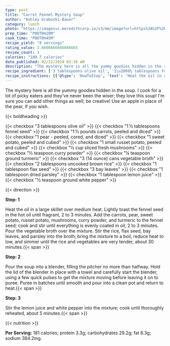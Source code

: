 ```yaml
---
type: post
title: "Carrot Fennel Mystery Soup"
author: "Ashley Graboski-Bauer"
category: lunch
photo: "https://imagesvc.meredithcorp.io/v3/mm/image?url=https%3A%2F%2Fimages.media-allrecipes.com%2Fuserphotos%2F2616680.jpg"
prep_time: "P0DT0H20M"
cook_time: "P0DT0H45M"
recipe_yield: "8 servings"
rating_value: 3.6666666666666665
review_count: 3
calories: "180.7 calories"
date_published: 02/22/2019 03:36 AM
description: "The mystery here is all the yummy goodies hidden in the soup. I cook for a lot of picky eaters and they've never been the wiser; they love this soup! I'm sure you can add other things as well; be creative! Use an apple in place of the pear, if you wish."
recipe_ingredient: ['3 tablespoons olive oil', '1\u2009½ tablespoons fennel seed', '1\u2009½ pounds carrots, peeled and diced', '1 pear - peeled, cored, and diced', '1 sweet potato, peeled and cubed', '1 small russet potato, peeled and cubed', '½ cup sliced fresh mushrooms', '½ teaspoon curry powder', '¼ teaspoon ground turmeric', '3 (14 ounce) cans vegetable broth', '2 tablespoons uncooked brown rice', '1 tablespoon flax seed', '3 bay leaves', '1 tablespoon dried parsley', '1 tablespoon lemon juice', '½ teaspoon ground white pepper']
recipe_instructions: [{'@type': 'HowToStep', 'text': 'Heat the oil in a large skillet over medium heat. Lightly toast the fennel seed in the hot oil until fragrant, 2 to 3 minutes. Add the carrots, pear, sweet potato, russet potato, mushrooms, curry powder, and turmeric to the fennel seed; cook and stir until everything is evenly coated in oil, 2 to 3 minutes. Pour the vegetable broth over the mixture. Stir the rice, flax seed, bay leaves, and parsley into the broth; bring the mixture to a boil, reduce heat to low, and simmer until the rice and vegetables are very tender, about 30 minutes.\n'}, {'@type': 'HowToStep', 'text': 'Pour the soup into a blender, filling the pitcher no more than halfway. Hold the lid of the blender in place with a towel and carefully start the blender, using a few quick pulses to get the mixture moving before leaving it on to puree. Puree in batches until smooth and pour into a clean pot and return to heat.\n'}, {'@type': 'HowToStep', 'text': 'Stir the lemon juice and white pepper into the mixture; cook until thoroughly reheated, about 5 minutes.\n'}]
---
```


The mystery here is all the yummy goodies hidden in the soup. I cook for a lot of picky eaters and they've never been the wiser; they love this soup! I'm sure you can add other things as well; be creative! Use an apple in place of the pear, if you wish. 

{{< boldheading >}}

{{< checkbox "3 tablespoons olive oil" >}}
{{< checkbox "1 ½ tablespoons fennel seed" >}}
{{< checkbox "1 ½ pounds carrots, peeled and diced" >}}
{{< checkbox "1  pear - peeled, cored, and diced" >}}
{{< checkbox "1  sweet potato, peeled and cubed" >}}
{{< checkbox "1 small russet potato, peeled and cubed" >}}
{{< checkbox "½ cup sliced fresh mushrooms" >}}
{{< checkbox "½ teaspoon curry powder" >}}
{{< checkbox "¼ teaspoon ground turmeric" >}}
{{< checkbox "3 (14 ounce) cans vegetable broth" >}}
{{< checkbox "2 tablespoons uncooked brown rice" >}}
{{< checkbox "1 tablespoon flax seed" >}}
{{< checkbox "3  bay leaves" >}}
{{< checkbox "1 tablespoon dried parsley" >}}
{{< checkbox "1 tablespoon lemon juice" >}}
{{< checkbox "½ teaspoon ground white pepper" >}}


{{< direction >}}

**Step: 1**

Heat the oil in a large skillet over medium heat. Lightly toast the fennel seed in the hot oil until fragrant, 2 to 3 minutes. Add the carrots, pear, sweet potato, russet potato, mushrooms, curry powder, and turmeric to the fennel seed; cook and stir until everything is evenly coated in oil, 2 to 3 minutes. Pour the vegetable broth over the mixture. Stir the rice, flax seed, bay leaves, and parsley into the broth; bring the mixture to a boil, reduce heat to low, and simmer until the rice and vegetables are very tender, about 30 minutes.{{< span >}}

**Step: 2**

Pour the soup into a blender, filling the pitcher no more than halfway. Hold the lid of the blender in place with a towel and carefully start the blender, using a few quick pulses to get the mixture moving before leaving it on to puree. Puree in batches until smooth and pour into a clean pot and return to heat.{{< span >}}

**Step: 3**

Stir the lemon juice and white pepper into the mixture; cook until thoroughly reheated, about 5 minutes.{{< span >}}

{{< nutrition >}}

**Per Serving:** 181 calories; protein 3.3g; carbohydrates 29.2g; fat 6.3g; sodium 384.2mg.